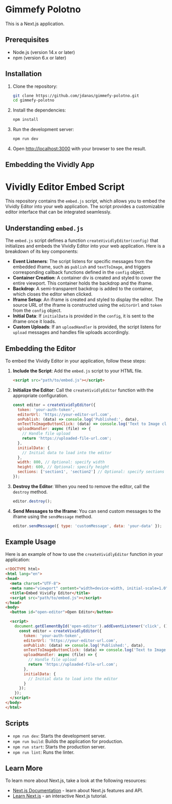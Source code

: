# Gimmefy Polotno

This is a Next.js application.

## Prerequisites

- Node.js (version 14.x or later)
- npm (version 6.x or later)

## Installation

1. Clone the repository:

    ```bash
    git clone https://github.com/jdanas/gimmefy-polotno.git
    cd gimmefy-polotno
    ```

2. Install the dependencies:

    ```bash
    npm install
    ```

3. Run the development server:

    ```bash
    npm run dev
    ```

4. Open [http://localhost:3000](http://localhost:3000) with your browser to see the result.

## Embedding the Vividly App

# Vividly Editor Embed Script

This repository contains the `embed.js` script, which allows you to embed the Vividly Editor into your web application. The script provides a customizable editor interface that can be integrated seamlessly.

## Understanding `embed.js`

The `embed.js` script defines a function `createVividlyEditor(config)` that initializes and embeds the Vividly Editor into your web application. Here is a breakdown of its key components:

- **Event Listeners**: The script listens for specific messages from the embedded iframe, such as `publish` and `textToImage`, and triggers corresponding callback functions defined in the `config` object.
- **Container Creation**: A container div is created and styled to cover the entire viewport. This container holds the backdrop and the iframe.
- **Backdrop**: A semi-transparent backdrop is added to the container, which closes the editor when clicked.
- **Iframe Setup**: An iframe is created and styled to display the editor. The source URL of the iframe is constructed using the `editorUrl` and `token` from the `config` object.
- **Initial Data**: If `initialData` is provided in the `config`, it is sent to the iframe once it loads.
- **Custom Uploads**: If an `uploadHandler` is provided, the script listens for `upload` messages and handles file uploads accordingly.

## Embedding the Editor

To embed the Vividly Editor in your application, follow these steps:

1. **Include the Script**: Add the `embed.js` script to your HTML file.
    ```html
    <script src="path/to/embed.js"></script>
    ```

2. **Initialize the Editor**: Call the `createVividlyEditor` function with the appropriate configuration.
    ```javascript
    const editor = createVividlyEditor({
      token: 'your-auth-token',
      editorUrl: 'https://your-editor-url.com',
      onPublish: (data) => console.log('Published:', data),
      onTextToImageButtonClick: (data) => console.log('Text to Image clicked:', data),
      uploadHandler: async (file) => {
        // Handle file upload
        return 'https://uploaded-file-url.com';
      },
      initialData: {
        // Initial data to load into the editor
      },
      width: 800, // Optional: specify width
      height: 600, // Optional: specify height
      sections: ['section1', 'section2'] // Optional: specify sections
    });
    ```

3. **Destroy the Editor**: When you need to remove the editor, call the `destroy` method.
    ```javascript
    editor.destroy();
    ```

4. **Send Messages to the Iframe**: You can send custom messages to the iframe using the `sendMessage` method.
    ```javascript
    editor.sendMessage({ type: 'customMessage', data: 'your-data' });
    ```

## Example Usage

Here is an example of how to use the `createVividlyEditor` function in your application:

```html
<!DOCTYPE html>
<html lang="en">
<head>
  <meta charset="UTF-8">
  <meta name="viewport" content="width=device-width, initial-scale=1.0">
  <title>Embed Vividly Editor</title>
  <script src="path/to/embed.js"></script>
</head>
<body>
  <button id="open-editor">Open Editor</button>

  <script>
    document.getElementById('open-editor').addEventListener('click', () => {
      const editor = createVividlyEditor({
        token: 'your-auth-token',
        editorUrl: 'https://your-editor-url.com',
        onPublish: (data) => console.log('Published:', data),
        onTextToImageButtonClick: (data) => console.log('Text to Image clicked:', data),
        uploadHandler: async (file) => {
          // Handle file upload
          return 'https://uploaded-file-url.com';
        },
        initialData: {
          // Initial data to load into the editor
        }
      });
    });
  </script>
</body>
</html>

```

## Scripts

- `npm run dev`: Starts the development server.
- `npm run build`: Builds the application for production.
- `npm run start`: Starts the production server.
- `npm run lint`: Runs the linter.

## Learn More

To learn more about Next.js, take a look at the following resources:

- [Next.js Documentation](https://nextjs.org/docs) - learn about Next.js features and API.
- [Learn Next.js](https://nextjs.org/learn) - an interactive Next.js tutorial.
